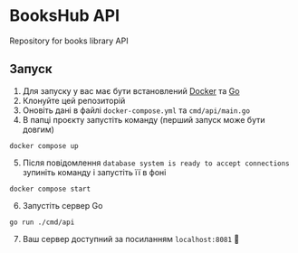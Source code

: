 # BooksHub API
Repository for books library API

## Запуск

1. Для запуску у вас має бути встановлений [Docker](https://www.docker.com/products/docker-desktop/) та [Go](https://go.dev/dl/)
2. Клонуйте цей репозиторій
3. Оновіть дані в файлі `docker-compose.yml` та `cmd/api/main.go`
4. В папці проєкту запустіть команду (перший запуск може бути довгим)
```shell
docker compose up
```
5. Після повідомлення `database system is ready to accept connections` зупиніть команду і запустіть її в фоні
```shell
docker compose start
```
6. Запустіть сервер Go
```shell
go run ./cmd/api
```
7. Ваш сервер доступний за посиланням `localhost:8081` :tada:
